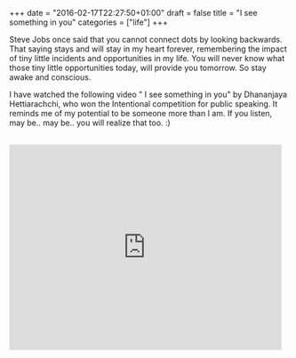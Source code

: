 +++
date = "2016-02-17T22:27:50+01:00"
draft = false
title = "I see something in you"
categories = ["life"]
+++

Steve Jobs once said that you cannot connect dots by looking backwards. That saying stays and will stay in my heart forever, remembering
the impact of tiny little incidents and opportunities in my life. You will never know what those tiny little opportunities today,
 will provide you tomorrow. So stay awake and conscious.

I have watched the following video " I see something in you" by Dhananjaya Hettiarachchi, who won the Intentional competition for
 public speaking. It reminds me of my potential to be someone more than I am. If you listen, may be.. may be.. you will realize
 that too. :)

</br>

<iframe width="490" height="370" src="http://www.youtube.com/embed/bbz2boNSeL0" frameborder="0" allowfullscreen="allowfullscreen" data-link="http://www.youtube.com/watch?v=bbz2boNSeL0"></iframe>